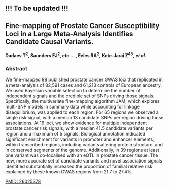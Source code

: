 ## !!! To be updated !!! 
## Fine-mapping of Prostate Cancer Susceptibility Loci in a Large Meta-Analysis Identifies Candidate Causal Variants. 

#### Dadaev T<sup>2</sup>, Saunders EJ<sup>2</sup>, etc ... , Eeles RA<sup>2</sup>, Kote-Jarai Z<sup>45</sup>, *et al.*


### **Abstract**

We fine-mapped 88 published prostate cancer GWAS loci that replicated in a meta-analysis of 82,591 cases and 61,213 controls of European ancestry. We used Bayesian variable selection to determine the number of independent signals and the credible set of SNPs driving those signals. Specifically, the multivariate fine-mapping algorithm JAM, which explores multi-SNP models in summary data while accounting for linkage disequilibrium, was applied to each region. For 65 regions we observed a single risk signal, with a median 13 candidate SNPs per region driving those associations. At 16 loci, we show evidence for multiple independent prostate cancer risk signals, with a median 41.5 candidate variants per region and a maximum of 5 signals. Biological annotation indicated significant enrichment for variants in promoter and enhancer elements, within transcribed regions, including variants altering protein structure, and in conserved segments of the genome. Additionally, in 39 regions at least one variant was co-localised with an eQTL in prostate cancer tissue. The new, more accurate set of candidate variants and novel association signals identified substantially increased the proportion of familial relative risk explained by these known GWAS regions from 21.7 to 27.4%. 

[PMID: 26025378](http://www.ncbi.nlm.nih.gov/pubmed/XXX)

